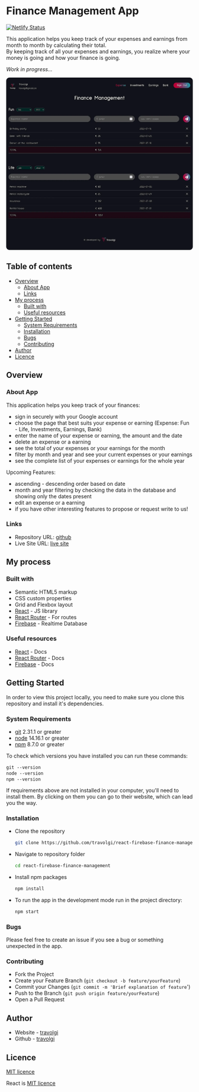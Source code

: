 # Finance Management App

[![Netlify Status](https://api.netlify.com/api/v1/badges/67bbc49b-2d5f-4352-82db-8b56ef6405a1/deploy-status)](https://app.netlify.com/sites/finance-management/deploys)

This application helps you keep track of your expenses and earnings from month to month by calculating their total.  
By keeping track of all your expenses and earnings, you realize where your money is going and how your finance is going.

<em>Work in progress...</em>

![Finance Management app](./screenshot.webp)

## Table of contents

- [Overview](#overview)
  - [About App](#about-app)
  - [Links](#links)
- [My process](#my-process)
  - [Built with](#built-with)
  - [Useful resources](#useful-resources)
- [Getting Started](#getting-started)
  - [System Requirements](#system-requirements)
  - [Installation](#installation)
  - [Bugs](#bugs)
  - [Contributing](#contributing)
- [Author](#author)
- [Licence](#licence) 

## Overview

### About App

This application helps you keep track of your finances:

- sign in securely with your Google account
- choose the page that best suits your expense or earning (Expense: Fun - Life, Investments, Earnings, Bank)
- enter the name of your expense or earning, the amount and the date
- delete an expense or a earning
- see the total of your expenses or your earnings for the month
- filter by month and year and see your current expenses or your earnings
- see the complete list of your expenses or earnings for the whole year

Upcoming Features:

- ascending - descending order based on date
- month and year filtering by checking the data in the database and showing only the dates present
- edit an expense or a earning
- if you have other interesting features to propose or request write to us!

### Links

- Repository URL: [github](https://github.com/travolgi/react-firebase-finance-management)
- Live Site URL: [live site](https://finance.travolgi.com)

## My process

### Built with

- Semantic HTML5 markup
- CSS custom properties
- Grid and Flexbox layout
- [React](https://reactjs.org) - JS library
- [React Router](https://reactrouter.com) - For routes
- [Firebase](https://firebase.google.com) - Realtime Database

### Useful resources

- [React](https://reactjs.org/docs/getting-started.html) - Docs
- [React Router](https://reactrouter.com/docs/en/v6) - Docs
- [Firebase](https://firebase.google.com/docs) - Docs

## Getting Started

In order to view this project locally, you need to make sure you clone this repository and install it's dependencies.

### System Requirements

- [git](https://git-scm.com) 2.31.1 or greater
- [node](https://nodejs.org/en) 14.16.1 or greater
- [npm](https://nodejs.org/en) 8.7.0 or greater

To check which versions you have installed you can run these commands:
```
git --version
node --version
npm --version
```
If requirements above are not installed in your computer, you'll need to install them. By clicking on them you can go to their website, which can lead you the way.

### Installation

- Clone the repository
  ```sh
  git clone https://github.com/travolgi/react-firebase-finance-management.git
  ```
- Navigate to repository folder
  ```sh
  cd react-firebase-finance-management
  ```
- Install npm packages
  ```sh
  npm install
  ```
- To run the app in the development mode run in the project directory: 
  ```sh
  npm start
  ```

### Bugs

Please feel free to create an issue if you see a bug or something unexpected in the app.

### Contributing

- Fork the Project
- Create your Feature Branch (`git checkout -b feature/yourFeature`)
- Commit your Changes (`git commit -m 'Brief explanation of feature`')
- Push to the Branch (`git push origin feature/yourFeature`)
- Open a Pull Request

## Author

- Website - [travolgi](https://travolgi.com)
- Github - [travolgi](https://github.com/travolgi)

## Licence 
[MIT licence](https://github.com/travolgi/react-firebase-finance-management/blob/main/LICENSE)

React is [MIT licence](https://github.com/facebook/react/blob/main/LICENSE)

